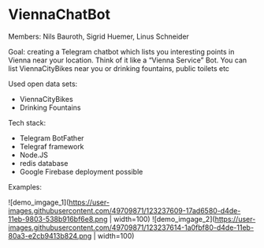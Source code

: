 # ViennaChatBot

Members: Nils Bauroth, Sigrid Huemer, Linus Schneider

Goal: creating a Telegram chatbot which lists you interesting points in Vienna near your location. Think of it like a “Vienna Service” Bot. You can list ViennaCityBikes near you or drinking fountains, public toilets etc

Used open data sets:

- ViennaCityBikes
- Drinking Fountains

Tech stack:

- Telegram BotFather
- Telegraf framework
- Node.JS 
- redis database
- Google Firebase deployment possible


Examples:

![demo_imgage_1](https://user-images.githubusercontent.com/49709871/123237609-17ad6580-d4de-11eb-9803-538b916bf6e8.png | width=100)
![demo_imgage_2](https://user-images.githubusercontent.com/49709871/123237614-1a0fbf80-d4de-11eb-80a3-e2cb9413b824.png | width=100)

